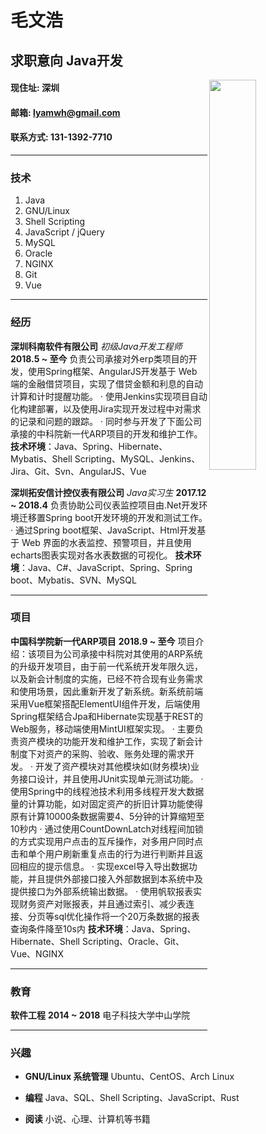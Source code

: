 

# 毛文浩
## 求职意向 Java开发

> <img src="./Img27935.jpg" div align="right" width = "40%" height = "40%" />

#### 现住址: 深圳

#### 邮箱: [lyamwh@gmail.com](mailto:lyamwh@gmail.com)

#### 联系方式: 131-1392-7710

-----

### 技术

1. Java
1. GNU/Linux
1. Shell Scripting
1. JavaScript / jQuery
1. MySQL
1. Oracle
1. NGINX
1. Git
1. Vue

------

### 经历

**深圳科南软件有限公司** *初级Java开发工程师* __2018.5 ~ 至今__
  负责公司承接对外erp类项目的开发，使用Spring框架、AngularJS开发基于 Web 端的金融借贷项目，实现了借贷金额和利息的自动计算和计时提醒功能。
  &middot; 使用Jenkins实现项目自动化构建部署，以及使用Jira实现开发过程中对需求的记录和问题的跟踪。
  &middot; 同时参与开发了下面公司承接的中科院新一代ARP项目的开发和维护工作。
    **技术环境**：Java、Spring、Hibernate、Mybatis、Shell Scripting、MySQL、Jenkins、Jira、Git、Svn、AngularJS、Vue

**深圳拓安信计控仪表有限公司** *Java实习生* __2017.12 ~ 2018.4__
  负责协助公司仪表监控项目由.Net开发环境迁移置Spring boot开发环境的开发和测试工作。
  &middot; 通过Spring boot框架、JavaScript、Html开发基于 Web 界面的水表监控、预警项目，并且使用echarts图表实现对各水表数据的可视化。
    **技术环境**：Java、C#、JavaScript、Spring、Spring boot、Mybatis、SVN、MySQL

------

### 项目

 **中国科学院新一代ARP项目** __2018.9 ~ 至今__
  项目介绍：该项目为公司承接中科院对其使用的ARP系统的升级开发项目，由于前一代系统开发年限久远，以及新会计制度的实施，已经不符合现有业务需求和使用场景，因此重新开发了新系统。新系统前端采用Vue框架搭配ElementUI组件开发，后端使用Spring框架结合Jpa和Hibernate实现基于REST的Web服务，移动端使用MintUI框架实现。
  &middot; 主要负责资产模块的功能开发和维护工作，实现了新会计制度下对资产的采购、验收、账务处理的需求开发。
  &middot; 开发了资产模块对其他模块如(财务模块)业务接口设计，并且使用JUnit实现单元测试功能。
  &middot; 使用Spring中的线程池技术利用多线程开发大数据量的计算功能，如对固定资产的折旧计算功能使得原有计算10000条数据需要4、5分钟的计算缩短至10秒内
  &middot; 通过使用CountDownLatch对线程间加锁的方式实现用户点击的互斥操作，对多用户同时点击和单个用户刷新重复点击的行为进行判断并且返回相应的提示信息。
  &middot; 实现excel导入导出数据功能，并且提供外部接口接入外部数据到本系统中及提供接口为外部系统输出数据。
  &middot; 使用帆软报表实现财务资产对账报表，并且通过索引、减少表连接、分页等sql优化操作将一个20万条数据的报表查询条件降至10s内
   **技术环境**：Java、Spring、Hibernate、Shell Scripting、Oracle、Git、Vue、NGINX

------

### 教育

**软件工程** __2014 ~ 2018__
    电子科技大学中山学院

------

### 兴趣

* **GNU/Linux 系统管理**
    Ubuntu、CentOS、Arch Linux

* **编程**
    Java、SQL、Shell Scripting、JavaScript、Rust

* **阅读**
    小说、心理、计算机等书籍